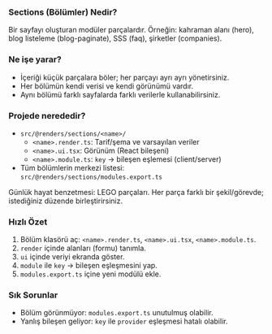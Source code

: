 ### Sections (Bölümler) Nedir?

Bir sayfayı oluşturan modüler parçalardır. Örneğin: kahraman alanı (hero), blog listeleme (blog-paginate), SSS (faq), şirketler (companies).

### Ne işe yarar?

- İçeriği küçük parçalara böler; her parçayı ayrı ayrı yönetirsiniz.
- Her bölümün kendi verisi ve kendi görünümü vardır.
- Aynı bölümü farklı sayfalarda farklı verilerle kullanabilirsiniz.

### Projede nerededir?

- `src/@renders/sections/<name>/`
  - `<name>.render.ts`: Tarif/şema ve varsayılan veriler
  - `<name>.ui.tsx`: Görünüm (React bileşeni)
  - `<name>.module.ts`: `key` → bileşen eşlemesi (client/server)
- Tüm bölümlerin merkezi listesi: `src/@renders/sections/modules.export.ts`

Günlük hayat benzetmesi: LEGO parçaları. Her parça farklı bir şekil/görevde; istediğiniz düzende birleştirirsiniz.

### Hızlı Özet

1. Bölüm klasörü aç: `<name>.render.ts`, `<name>.ui.tsx`, `<name>.module.ts`.
2. `render` içinde alanları (formu) tanımla.
3. `ui` içinde veriyi ekranda göster.
4. `module` ile `key` → bileşen eşleşmesini yap.
5. `modules.export.ts` içine yeni modülü ekle.

### Sık Sorunlar

- Bölüm görünmüyor: `modules.export.ts` unutulmuş olabilir.
- Yanlış bileşen geliyor: `key` ile `provider` eşleşmesi hatalı olabilir.

<br/><br/>
<br/><br/>
